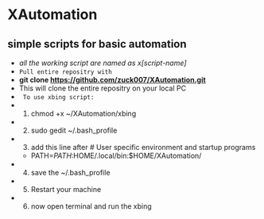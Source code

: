 # XAutomation
simple scripts for basic automation
---------
* *all the working script are named as x[script-name]*
* `Pull entire repositry with`
* **git clone https://github.com/zuck007/XAutomation.git**
* This will clone the entire repositry on your local PC
* ` To use xbing script:`
* 1. chmod +x ~/XAutomation/xbing 
* 2. sudo gedit ~/.bash_profile
* 3. add this line after # User specific environment and startup programs
    * PATH=$PATH:$HOME/.local/bin:$HOME/XAutomation/
* 4. save the ~/.bash_profile
* 5. Restart your machine 
* 6. now open terminal and run the xbing


